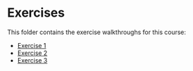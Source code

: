 # Exercises

This folder contains the exercise walkthroughs for this course:

* [Exercise 1](exercises/exercise-1.md)
* [Exercise 2](exercises/exercise-2.md)
* [Exercise 3](exercises/exercise-3.md)